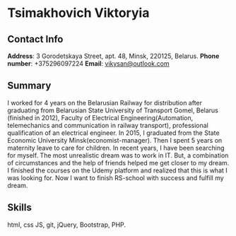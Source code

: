 # Tsimakhovich Viktoryia
## Contact Info 
**Address**: 3 Gorodetskaya Street, apt. 48, Minsk, 220125, Belarus. **Phone number**: +375296097224 **Email**: vikysan@outlook.com 
## Summary
  I worked for 4 years on the Belarusian Railway for distribution after graduating from Belarusian State University of Transport Gomel, Belarus (finished in 2012), Faculty of Electrical Engineering(Automation, telemechanics and communication in railway transport), professional qualification of an electrical engineer. In 2015, I graduated from the State Economic University Minsk(economist-manager). Then I spent 5 years on maternity leave to care for children. In recent years, I have been searching for myself. The most unrealistic dream was to work in IT. But, a combination of circumstances and the help of friends helped me get closer to my dream. I finished the courses on the Udemy platform and realized that this is what I was looking for. Now I want to finish RS-school with success and fulfill my dream.

## Skills
html, css JS, git, jQuery, Bootstrap, PHP.